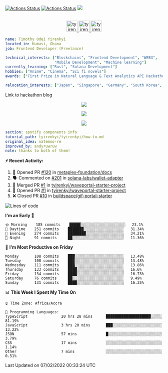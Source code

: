 [![Actions Status](https://github.com/tyirenkyi/tyirenkyi/workflows/wakatime-stats/badge.svg)](https://github.com/tyirenkyi/tyirenkyi/actions)
[![Actions Status](https://github.com/tyirenkyi/tyirenkyi/workflows/update-gh-activity/badge.svg)](https://github.com/tyirenkyi/tyirenkyi/actions)
![](https://visitor-badge.glitch.me/badge?page_id=tyirenkyi.tyirenkyi)

<p align="center">
<br/>
<a href="https://twitter.com/toyirenkyi">
  <img alt="tyirenkyi | Twitter" width="35px" src="https://drive.google.com/uc?export=view&id=1CwWfGcNmTNzSI-XmaLk0gvbHVaD5xkwx" />
</a>
<a href="https://www.linkedin.com/in/timothy-yirenkyi-b45b9b137/">
  <img alt="tyirenkyi's LinkedIN" width="35px" src="https://drive.google.com/uc?export=view&id=1S5uFDldRcrkoVMfQXsWIS2_u6vXLJhJS" />
</a
<a href="https://open.spotify.com/user/6jyx0hj1911n2xd4rm3vwm8j9?si=f0e62187bc474bdf">
  <img alt="tyirenkyi's Spotify" width="35px" src="https://drive.google.com/uc?export=view&id=1mLM5RCv8vHD1eZBYJphW69eo6OVlK-Ti" />
</a>
</p>

```yaml
name: Timothy Odei Yirenkyi
located_in: Kumasi, Ghana
job: Frontend Developer (Freelance)

technical_interests: ["Blockchains", "Frontend Development", "WEB3", 
                      "Mobile Development", "Machine learning"]
currently_learning: ["Rust", "Solana Development"]
hobbies: ["Anime", "Cinema", "Sci fi novels"]
awards: ["First Prize in Natural Language & Text Analytics API Hackathon"]

relocation_interests: ["Japan", "Singapore", "Germany", "South Korea", "UK"]
```

<a href="https://www.expert.ai/blog/the-story-behind-hackathon-winning-peer-reviewers-app">Link to hackathon blog</a>

<p align="center">
  <img alig src="https://github-profile-trophy.vercel.app/?username=tyirenkyi&column=6&rank=SSS,SS,S,AAA,AA,A,B,C" />
</p>


<p align="center">
  <a href="https://tyirenkyi.vercel.app/api/now-playing?open">
    <!-- Music bars move to the beat and are colored based on the track's happiness, danceability and energy! -->
    <img src="https://tyirenkyi.vercel.app/api/now-playing">
  </a>
</p>

<p align="center">
  <img src="https://tyirenkyi.vercel.app/api/top-played">
</p>
 
```yaml
section: spotify components info
tutorial_path: tyirenkyi/tyirenkyi/how-to.md
original_idea: natemoo-re
improved_by: andyruwruw
note: thanks to both of them!
```


**:zap: Recent Activity:**

<!--START_SECTION:activity-->
1. 💪 Opened PR [#120](https://github.com/metaplex-foundation/docs/pull/120) in [metaplex-foundation/docs](https://github.com/metaplex-foundation/docs)
2. 🗣 Commented on [#201](https://github.com/solana-labs/wallet-adapter/issues/201) in [solana-labs/wallet-adapter](https://github.com/solana-labs/wallet-adapter)
3. 🎉 Merged PR [#1](https://github.com/tyirenkyi/waveportal-starter-project/pull/1) in [tyirenkyi/waveportal-starter-project](https://github.com/tyirenkyi/waveportal-starter-project)
4. 💪 Opened PR [#1](https://github.com/tyirenkyi/waveportal-starter-project/pull/1) in [tyirenkyi/waveportal-starter-project](https://github.com/tyirenkyi/waveportal-starter-project)
5. ❌ Closed PR [#10](https://github.com/buildspace/gif-portal-starter/pull/10) in [buildspace/gif-portal-starter](https://github.com/buildspace/gif-portal-starter)
<!--END_SECTION:activity-->

<!--START_SECTION:waka-->
![Lines of code](https://img.shields.io/badge/From%20Hello%20World%20I%27ve%20Written-5%20Million%20lines%20of%20code-blue)

**I'm an Early 🐤** 

```text
🌞 Morning    185 commits    █████░░░░░░░░░░░░░░░░░░░░   23.1% 
🌆 Daytime    251 commits    ███████░░░░░░░░░░░░░░░░░░   31.34% 
🌃 Evening    274 commits    ████████░░░░░░░░░░░░░░░░░   34.21% 
🌙 Night      91 commits     ██░░░░░░░░░░░░░░░░░░░░░░░   11.36%

```
📅 **I'm Most Productive on Friday** 

```text
Monday       108 commits    ███░░░░░░░░░░░░░░░░░░░░░░   13.48% 
Tuesday      108 commits    ███░░░░░░░░░░░░░░░░░░░░░░   13.48% 
Wednesday    111 commits    ███░░░░░░░░░░░░░░░░░░░░░░   13.86% 
Thursday     133 commits    ████░░░░░░░░░░░░░░░░░░░░░   16.6% 
Friday       134 commits    ████░░░░░░░░░░░░░░░░░░░░░   16.73% 
Saturday     76 commits     ██░░░░░░░░░░░░░░░░░░░░░░░   9.49% 
Sunday       131 commits    ████░░░░░░░░░░░░░░░░░░░░░   16.35%

```


📊 **This Week I Spent My Time On** 

```text
⌚︎ Time Zone: Africa/Accra

💬 Programming Languages: 
TypeScript               20 hrs 28 mins      ████████████████████░░░░░   81.19% 
JavaScript               3 hrs 20 mins       ███░░░░░░░░░░░░░░░░░░░░░░   13.22% 
JSON                     57 mins             █░░░░░░░░░░░░░░░░░░░░░░░░   3.79% 
CSS                      17 mins             ░░░░░░░░░░░░░░░░░░░░░░░░░   1.14% 
Other                    7 mins              ░░░░░░░░░░░░░░░░░░░░░░░░░   0.51%

```


 Last Updated on 07/02/2022 00:33:24 UTC
<!--END_SECTION:waka-->

